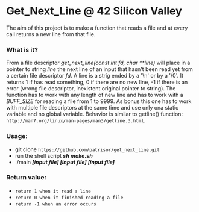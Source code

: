 # Get_Next_Line @ 42 Silicon Valley
The aim of this project is to make a function that reads a file and at every call returns a new line from that file.
### What is it?
From a file descriptor _get_next_line(const int fd, char **line)_ will place in a pointer to string _line_ the next line of an input that hasn't been read yet from a certain file descriptor _fd_. A line is a strig ended by a '\n' or by a '\0'. It returns 1 if has read something, 0 if there are no new line, -1 if there is an error (wrong file descriptor, inexistent original pointer to string). The function has to work with any length of new line and has to work with a _BUFF_SIZE_ for reading a file from 1 to 9999. As bonus this one has to work with multiple file descriptors at the same time and use only ona static variable and no global variable. Behavior is similar to getline() function: `http://man7.org/linux/man-pages/man3/getline.3.html`.
### Usage:
* git clone `https://github.com/patrisor/get_next_line.git`
* run the shell script ***sh make.sh***
* ./main ***[input file] [input file] [input file]***
### Return value:
* `return 1 when it read a line`
* `return 0 when it finished reading a file`
* `return -1 when an error occurs`
